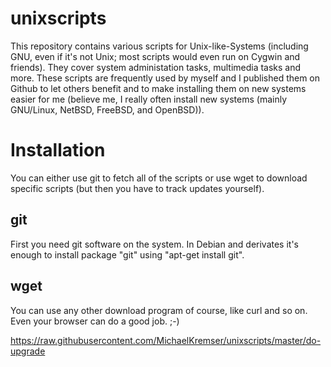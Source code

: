 # unixscripts

This repository contains various scripts for Unix-like-Systems (including GNU, even if it's not Unix; most scripts would even run on Cygwin and friends). They cover system administation tasks, multimedia tasks and more. These scripts are frequently used by myself and I published them on Github to let others benefit and to make installing them on new systems easier for me (believe me, I really often install new systems (mainly GNU/Linux, NetBSD, FreeBSD, and OpenBSD)).

# Installation #

You can either use git to fetch all of the scripts or use wget to download specific scripts (but then you have to track updates yourself).

## git ##

First you need git software on the system. In Debian and derivates it's enough to install package "git" using "apt-get install git".

## wget ##

You can use any other download program of course, like curl and so on. Even your browser can do a good job. ;-)

https://raw.githubusercontent.com/MichaelKremser/unixscripts/master/do-upgrade

